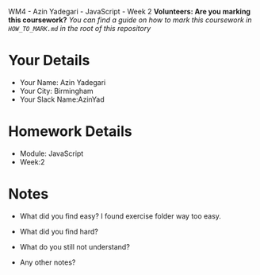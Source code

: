 <!--

The title for your pull request should be made in this format

CITY CLASS_NO - FIRST_NAME LAST_NAME - MODULE - WEEK_NO

For example,

London Class 7 - Chris Owen - HTML/CSS - Week 1

Please complete the details below this message

-->
WM4 - Azin Yadegari - JavaScript - Week 2
**Volunteers: Are you marking this coursework?** _You can find a guide on how to mark this coursework in `HOW_TO_MARK.md` in the root of this repository_

# Your Details

- Your Name: Azin Yadegari
- Your City: Birmingham
- Your Slack Name:AzinYad

# Homework Details

- Module: JavaScript 
- Week:2

# Notes

- What did you find easy? 
I found exercise folder way too easy.

- What did you find hard?

- What do you still not understand?

- Any other notes?
